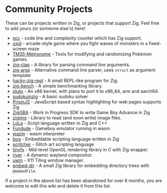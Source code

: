 # Community Projects

These can be projects written in Zig, or projects that support Zig. Feel free to add yours (or someone else's) here!

* [scc](https://github.com/boyter/scc) - code line and complexity counter which has Zig support.
* [oxid](https://github.com/dbandstra/oxid) - arcade-style game where you fight waves of monsters in a fixed-screen maze
* [TM35-Metronome](https://github.com/TM35-Metronome) - Tools for modifying and randomizing Pokémon games.
* [zig-clap](https://github.com/Hejsil/zig-clap) - A library for parsing command line arguments.
* [zig-args](https://github.com/MasterQ32/zig-args) - Alternative command line parser, uses `struct` as argument template 
* [hacky-zig-repl](https://github.com/Hejsil/hacky-zig-repl) - A small REPL-like program for Zig.
* [zig-bench](https://github.com/Hejsil/zig-bench) - A simple benchmarking library.
* [pluto](https://github.com/SamTebbs33/pluto) - An x86 kernel, with plans to port it to x86_64, arm and aarch64.
* [sudokuinzig](https://github.com/user00e00/sudokuinzig) - A basic sudoku solver
* [PrismJS](https://github.com/PrismJS/prism) - JavaScript based syntax highlighting for web pages supports Zig
* [ZigGBA](https://github.com/wendigojaeger/ZigGBA) - Work in Progress SDK to write Game Boy Advance in Zig
* [zigimg](https://github.com/mlarouche/zigimg) - Library to read (and soon write) image files.
* [LoLa](https://github.com/masterQ32/LoLa-Native) - Script language written in Zig and C++
* [Fundude](https://github.com/fengb/fundude) - Gameboy emulator running in wasm
* [wazm](https://github.com/fengb/wazm) - wasm interpreter
* [bog](https://github.com/Vexu/bog) - Embeddable scripting language written in Zig
* [scritcher](https://gitdab.com/luna/scritcher) - Glitch art scripting language
* [tinyfx](https://github.com/shakesoda/tinyfx) - Mid-level OpenGL rendering library in C with Zig wrapper.
* [river](https://github.com/ifreund/river) - A dynamic wayland compositor.
* [uwm](https://github.com/MaFackler/uwm) - X11 Tiling window manager.
* [embed-dir](https://hg.sr.ht/~dermetfan/embed-dir) - A small Zig library for embedding directory trees with `@embedFile`.

If a project in the above list has been abandoned for over 6 months, you are welcome to edit this wiki and delete it from this list.